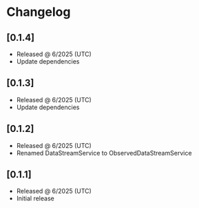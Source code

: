 # Changelog

## [0.1.4]

- Released @ 6/2025 (UTC)
- Update dependencies

## [0.1.3]

- Released @ 6/2025 (UTC)
- Update dependencies

## [0.1.2]

- Released @ 6/2025 (UTC)
- Renamed DataStreamService to ObservedDataStreamService

## [0.1.1]

- Released @ 6/2025 (UTC)
- Initial release
